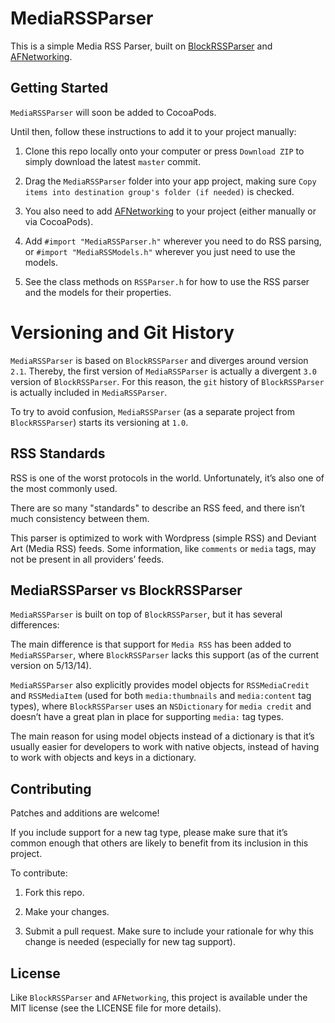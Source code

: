 # MediaRSSParser

This is a simple Media RSS Parser, built on <a href="https://github.com/tibo/BlockRSSParser">BlockRSSParser</a> and <a href="https://github.com/AFNetworking/AFNetworking/">AFNetworking</a>.

## Getting Started

`MediaRSSParser` will soon be added to CocoaPods.

Until then, follow these instructions to add it to your project manually:

1. Clone this repo locally onto your computer or press `Download ZIP` to simply download the latest `master` commit.

2. Drag the `MediaRSSParser` folder into your app project, making sure `Copy items into destination group's folder (if needed)` is checked.
	
3. You also need to add <a href="https://github.com/AFNetworking/AFNetworking/">AFNetworking</a> to your project (either manually or via CocoaPods).

4. Add `#import "MediaRSSParser.h"` wherever you need to do RSS parsing, or `#import "MediaRSSModels.h"` wherever you just need to use the models.

5. See the class methods on `RSSParser.h` for how to use the RSS parser and the models for their properties.

# Versioning and Git History

`MediaRSSParser` is based on `BlockRSSParser` and diverges around version `2.1`. Thereby, the first version of `MediaRSSParser` is actually a divergent `3.0` version of `BlockRSSParser`. For this reason, the `git` history of `BlockRSSParser` is actually included in `MediaRSSParser`.

To try to avoid confusion, `MediaRSSParser` (as a separate project from `BlockRSSParser`) starts its versioning at `1.0`.

## RSS Standards

RSS is one of the worst protocols in the world. Unfortunately, it’s also one of the most commonly used.

There are so many "standards" to describe an RSS feed, and there isn’t much consistency between them.

This parser is optimized to work with Wordpress (simple RSS) and Deviant Art (Media RSS) feeds. Some information, like `comments` or `media` tags, may not be present in all providers’ feeds.

## MediaRSSParser vs BlockRSSParser

`MediaRSSParser` is built on top of `BlockRSSParser`, but it has several differences:

The main difference is that support for `Media RSS` has been added to `MediaRSSParser`, where `BlockRSSParser` lacks this support (as of the current version on 5/13/14).

`MediaRSSParser` also explicitly provides model objects for `RSSMediaCredit` and `RSSMediaItem` (used for both `media:thumbnails` and `media:content` tag types), where `BlockRSSParser` uses an `NSDictionary` for `media credit` and doesn’t have a great plan in place for supporting `media:` tag types.

The main reason for using model objects instead of a dictionary is that it’s usually easier for developers to work with native objects, instead of having to work with objects and keys in a dictionary.

## Contributing

Patches and additions are welcome!

If you include support for a new tag type, please make sure that it’s common enough that others are likely to benefit from its inclusion in this project.

To contribute:

1) Fork this repo.

2) Make your changes.

3) Submit a pull request. Make sure to include your rationale for why this change is needed (especially for new tag support).

## License

Like `BlockRSSParser` and `AFNetworking`, this project is available under the MIT license (see the LICENSE file for more details).
